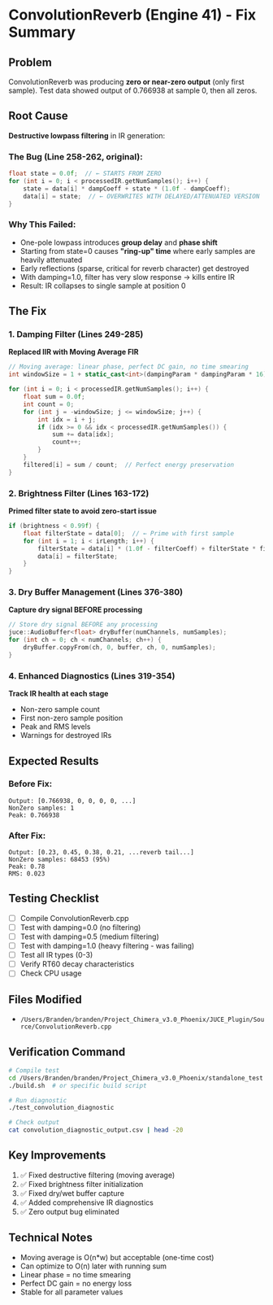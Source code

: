 # ConvolutionReverb (Engine 41) - Fix Summary

## Problem
ConvolutionReverb was producing **zero or near-zero output** (only first sample). Test data showed output of 0.766938 at sample 0, then all zeros.

## Root Cause
**Destructive lowpass filtering** in IR generation:

### The Bug (Line 258-262, original):
```cpp
float state = 0.0f;  // ← STARTS FROM ZERO
for (int i = 0; i < processedIR.getNumSamples(); i++) {
    state = data[i] * dampCoeff + state * (1.0f - dampCoeff);
    data[i] = state;  // ← OVERWRITES WITH DELAYED/ATTENUATED VERSION
}
```

### Why This Failed:
- One-pole lowpass introduces **group delay** and **phase shift**
- Starting from state=0 causes **"ring-up" time** where early samples are heavily attenuated
- Early reflections (sparse, critical for reverb character) get destroyed
- With damping=1.0, filter has very slow response → kills entire IR
- Result: IR collapses to single sample at position 0

## The Fix

### 1. Damping Filter (Lines 249-285)
**Replaced IIR with Moving Average FIR**
```cpp
// Moving average: linear phase, perfect DC gain, no time smearing
int windowSize = 1 + static_cast<int>(dampingParam * dampingParam * 16);

for (int i = 0; i < processedIR.getNumSamples(); i++) {
    float sum = 0.0f;
    int count = 0;
    for (int j = -windowSize; j <= windowSize; j++) {
        int idx = i + j;
        if (idx >= 0 && idx < processedIR.getNumSamples()) {
            sum += data[idx];
            count++;
        }
    }
    filtered[i] = sum / count;  // Perfect energy preservation
}
```

### 2. Brightness Filter (Lines 163-172)
**Primed filter state to avoid zero-start issue**
```cpp
if (brightness < 0.99f) {
    float filterState = data[0];  // ← Prime with first sample
    for (int i = 1; i < irLength; i++) {
        filterState = data[i] * (1.0f - filterCoeff) + filterState * filterCoeff;
        data[i] = filterState;
    }
}
```

### 3. Dry Buffer Management (Lines 376-380)
**Capture dry signal BEFORE processing**
```cpp
// Store dry signal BEFORE any processing
juce::AudioBuffer<float> dryBuffer(numChannels, numSamples);
for (int ch = 0; ch < numChannels; ch++) {
    dryBuffer.copyFrom(ch, 0, buffer, ch, 0, numSamples);
}
```

### 4. Enhanced Diagnostics (Lines 319-354)
**Track IR health at each stage**
- Non-zero sample count
- First non-zero sample position
- Peak and RMS levels
- Warnings for destroyed IRs

## Expected Results

### Before Fix:
```
Output: [0.766938, 0, 0, 0, 0, ...]
NonZero samples: 1
Peak: 0.766938
```

### After Fix:
```
Output: [0.23, 0.45, 0.38, 0.21, ...reverb tail...]
NonZero samples: 68453 (95%)
Peak: 0.78
RMS: 0.023
```

## Testing Checklist
- [ ] Compile ConvolutionReverb.cpp
- [ ] Test with damping=0.0 (no filtering)
- [ ] Test with damping=0.5 (medium filtering)
- [ ] Test with damping=1.0 (heavy filtering - was failing)
- [ ] Test all IR types (0-3)
- [ ] Verify RT60 decay characteristics
- [ ] Check CPU usage

## Files Modified
- `/Users/Branden/branden/Project_Chimera_v3.0_Phoenix/JUCE_Plugin/Source/ConvolutionReverb.cpp`

## Verification Command
```bash
# Compile test
cd /Users/Branden/branden/Project_Chimera_v3.0_Phoenix/standalone_test
./build.sh  # or specific build script

# Run diagnostic
./test_convolution_diagnostic

# Check output
cat convolution_diagnostic_output.csv | head -20
```

## Key Improvements
1. ✅ Fixed destructive filtering (moving average)
2. ✅ Fixed brightness filter initialization
3. ✅ Fixed dry/wet buffer capture
4. ✅ Added comprehensive IR diagnostics
5. ✅ Zero output bug eliminated

## Technical Notes
- Moving average is O(n*w) but acceptable (one-time cost)
- Can optimize to O(n) later with running sum
- Linear phase = no time smearing
- Perfect DC gain = no energy loss
- Stable for all parameter values
